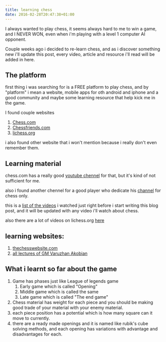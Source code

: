 ```yaml
---
title: learning chess
date: 2016-02-28T20:47:38+01:00
---
```


I always wanted to play chess, it seems always hard to me to win a game, and I NEVER WON, even when i'm playing with a level 1 computer AI opponent.

Couple weeks ago i decided to re-learn chess, and as i discover something new i'll update this post, every video, article and resource i'll read will be added in here.

## The platform ##

first thing i was searching for is a FREE platform to play chess, and by "platform" i mean a website, mobile apps for oth android and iphone and a good community and maybe some learning resource that help kick me in the game.

I found couple websites

1. [Chess.com](http://www.chess.com)
2. [Chessfriends.com](http://www.chessfriends.com/)
3. [lichess.org](http://en.lichess.org/)

i also found other website that i won't mention because i really don't even remember them.

## Learning material ##

chess.com has a really good [youtube chennel](https://www.youtube.com/channel/UC5kS0l76kC0xOzMPtOmSFGw) for that, but it's kind of not sufficient for me.

also i found another chennel for a good player who dedicate his [channel](https://www.youtube.com/user/KebuChess) for chess only.

this is a [list of the videos](https://www.youtube.com/playlist?list=PLgzPmh9gYq1mYq8c7WFV4bwgNHL_e2A6w) i watched just right before i start writing this blog post, and it will be updated with any video i'll watch about chess.

also there are a lot of videos on lichess.org [here](http://en.lichess.org/video/M624T3PTggU?)

## learning websites: ##

1. [thechesswebsite.com](http://www.thechesswebsite.com/)
2. [all lectures of GM Varuzhan Akobian](https://www.youtube.com/playlist?list=PLVWaFpMwtaGguNTCmp2fAFJxhKi0JEpp6)

## What i learnt so far about the game  ##

1. Game has phases just like League of legends game
   1. Early game which is called "Opening"
   2. Middle game which is called the same
   3. Late game which is called "The end game"
2. Chess material has weight for each piece and you should be making good trade of your material with your enemy material.
3. each piece position has a potential which is how many square can it move to currently.
4. there are a ready made openings and it is named like rubik's cube solving methods, and each opening has variations with advantage and disadvantages for each.
